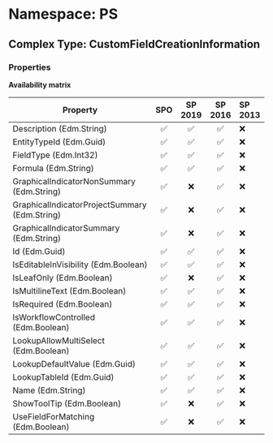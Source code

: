 # Namespace: PS

## Complex Type: CustomFieldCreationInformation

### Properties

**Availability matrix**

Property | SPO | SP 2019 | SP 2016 | SP 2013
----------|:---:|:-------:|:-------:|:-------
Description (Edm.String) | ✅ | ✅ | ✅ | ❌
EntityTypeId (Edm.Guid) | ✅ | ✅ | ✅ | ❌
FieldType (Edm.Int32) | ✅ | ✅ | ✅ | ❌
Formula (Edm.String) | ✅ | ✅ | ✅ | ❌
GraphicalIndicatorNonSummary (Edm.String) | ✅ | ❌ | ✅ | ❌
GraphicalIndicatorProjectSummary (Edm.String) | ✅ | ❌ | ✅ | ❌
GraphicalIndicatorSummary (Edm.String) | ✅ | ❌ | ✅ | ❌
Id (Edm.Guid) | ✅ | ✅ | ✅ | ❌
IsEditableInVisibility (Edm.Boolean) | ✅ | ✅ | ✅ | ❌
IsLeafOnly (Edm.Boolean) | ✅ | ❌ | ✅ | ❌
IsMultilineText (Edm.Boolean) | ✅ | ✅ | ✅ | ❌
IsRequired (Edm.Boolean) | ✅ | ✅ | ✅ | ❌
IsWorkflowControlled (Edm.Boolean) | ✅ | ✅ | ✅ | ❌
LookupAllowMultiSelect (Edm.Boolean) | ✅ | ✅ | ✅ | ❌
LookupDefaultValue (Edm.Guid) | ✅ | ✅ | ✅ | ❌
LookupTableId (Edm.Guid) | ✅ | ✅ | ✅ | ❌
Name (Edm.String) | ✅ | ✅ | ✅ | ❌
ShowToolTip (Edm.Boolean) | ✅ | ❌ | ✅ | ❌
UseFieldForMatching (Edm.Boolean) | ✅ | ❌ | ✅ | ❌
